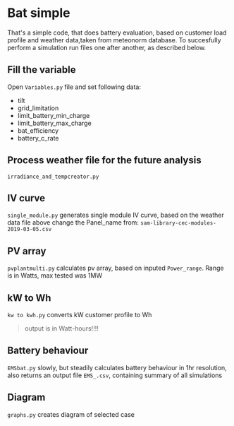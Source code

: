 # Bat simple
That's a simple code, that does battery evaluation, based on customer load profile and weather data,taken from meteonorm database.
To succesfully perform a simulation run files one after another, as described below.

## Fill the variable
Open `Variables.py` file and set following data:
- tilt
- grid_limitation 
- limit_battery_min_charge 
- limit_battery_max_charge 
- bat_efficiency
- battery_c_rate

## Process weather file for the future analysis
`irradiance_and_tempcreator.py` 

## IV curve
`single_module.py` generates single module IV curve, based on the weather data file above change the Panel_name from: `sam-library-cec-modules-2019-03-05.csv`

## PV array
`pvplantmulti.py` calculates pv array, based on inputed `Power_range`. Range is in Watts, max tested was 1MW

## kW to Wh
`kw to kwh.py` converts kW customer profile to Wh 

> output is in Watt-hours!!!!
>

## Battery behaviour
`EMSbat.py` slowly, but steadily calculates battery behaviour in 1hr resolution, also returns an output file `EMS_.csv`, containing summary of all simulations

## Diagram
`graphs.py` creates diagram of selected case
